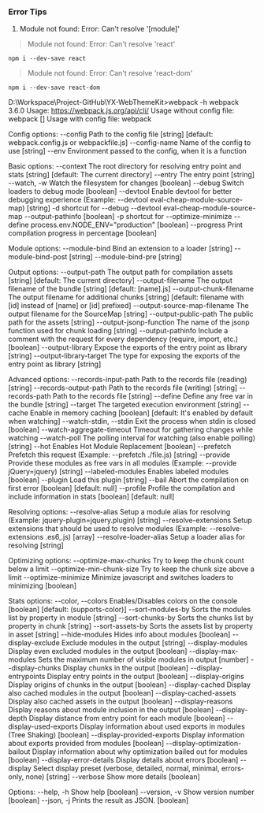 ### Error Tips
1. Module not found: Error: Can't resolve '[module]' 
> Module not found: Error: Can't resolve 'react' 
```
npm i --dev-save react
```

> Module not found: Error: Can't resolve 'react-dom' 
```
npm i --dev-save react-dom
```


D:\Workspace\Project-GitHub\YX-WebThemeKit>webpack -h
webpack 3.6.0
Usage: https://webpack.js.org/api/cli/
Usage without config file: webpack <entry> [<entry>] <output>
Usage with config file: webpack

Config options:
  --config       Path to the config file
                         [string] [default: webpack.config.js or webpackfile.js]
  --config-name  Name of the config to use                              [string]
  --env          Environment passed to the config, when it is a function

Basic options:
  --context    The root directory for resolving entry point and stats
                                       [string] [default: The current directory]
  --entry      The entry point                                          [string]
  --watch, -w  Watch the filesystem for changes                        [boolean]
  --debug      Switch loaders to debug mode                            [boolean]
  --devtool    Enable devtool for better debugging experience (Example:
               --devtool eval-cheap-module-source-map)                  [string]
  -d           shortcut for --debug --devtool eval-cheap-module-source-map
               --output-pathinfo                                       [boolean]
  -p           shortcut for --optimize-minimize --define
               process.env.NODE_ENV="production"                       [boolean]
  --progress   Print compilation progress in percentage                [boolean]

Module options:
  --module-bind       Bind an extension to a loader                     [string]
  --module-bind-post                                                    [string]
  --module-bind-pre                                                     [string]

Output options:
  --output-path                 The output path for compilation assets
                                       [string] [default: The current directory]
  --output-filename             The output filename of the bundle
                                                   [string] [default: [name].js]
  --output-chunk-filename       The output filename for additional chunks
       [string] [default: filename with [id] instead of [name] or [id] prefixed]
  --output-source-map-filename  The output filename for the SourceMap   [string]
  --output-public-path          The public path for the assets          [string]
  --output-jsonp-function       The name of the jsonp function used for chunk
                                loading                                 [string]
  --output-pathinfo             Include a comment with the request for every
                                dependency (require, import, etc.)     [boolean]
  --output-library              Expose the exports of the entry point as library
                                                                        [string]
  --output-library-target       The type for exposing the exports of the entry
                                point as library                        [string]

Advanced options:
  --records-input-path       Path to the records file (reading)         [string]
  --records-output-path      Path to the records file (writing)         [string]
  --records-path             Path to the records file                   [string]
  --define                   Define any free var in the bundle          [string]
  --target                   The targeted execution environment         [string]
  --cache                    Enable in memory caching
                      [boolean] [default: It's enabled by default when watching]
  --watch-stdin, --stdin     Exit the process when stdin is closed     [boolean]
  --watch-aggregate-timeout  Timeout for gathering changes while watching
  --watch-poll               The polling interval for watching (also enable
                             polling)                                   [string]
  --hot                      Enables Hot Module Replacement            [boolean]
  --prefetch                 Prefetch this request (Example: --prefetch
                             ./file.js)                                 [string]
  --provide                  Provide these modules as free vars in all modules
                             (Example: --provide jQuery=jquery)         [string]
  --labeled-modules          Enables labeled modules                   [boolean]
  --plugin                   Load this plugin                           [string]
  --bail                     Abort the compilation on first error
                                                       [boolean] [default: null]
  --profile                  Profile the compilation and include information in
                             stats                     [boolean] [default: null]

Resolving options:
  --resolve-alias         Setup a module alias for resolving (Example:
                          jquery-plugin=jquery.plugin)                  [string]
  --resolve-extensions    Setup extensions that should be used to resolve
                          modules (Example: --resolve-extensions .es6,.js)
                                                                         [array]
  --resolve-loader-alias  Setup a loader alias for resolving            [string]

Optimizing options:
  --optimize-max-chunks      Try to keep the chunk count below a limit
  --optimize-min-chunk-size  Try to keep the chunk size above a limit
  --optimize-minimize        Minimize javascript and switches loaders to
                             minimizing                                [boolean]

Stats options:
  --color, --colors               Enables/Disables colors on the console
                                           [boolean] [default: (supports-color)]
  --sort-modules-by               Sorts the modules list by property in module
                                                                        [string]
  --sort-chunks-by                Sorts the chunks list by property in chunk
                                                                        [string]
  --sort-assets-by                Sorts the assets list by property in asset
                                                                        [string]
  --hide-modules                  Hides info about modules             [boolean]
  --display-exclude               Exclude modules in the output         [string]
  --display-modules               Display even excluded modules in the output
                                                                       [boolean]
  --display-max-modules           Sets the maximum number of visible modules in
                                  output                                [number]
  --display-chunks                Display chunks in the output         [boolean]
  --display-entrypoints           Display entry points in the output   [boolean]
  --display-origins               Display origins of chunks in the output
                                                                       [boolean]
  --display-cached                Display also cached modules in the output
                                                                       [boolean]
  --display-cached-assets         Display also cached assets in the output
                                                                       [boolean]
  --display-reasons               Display reasons about module inclusion in the
                                  output                               [boolean]
  --display-depth                 Display distance from entry point for each
                                  module                               [boolean]
  --display-used-exports          Display information about used exports in
                                  modules (Tree Shaking)               [boolean]
  --display-provided-exports      Display information about exports provided
                                  from modules                         [boolean]
  --display-optimization-bailout  Display information about why optimization
                                  bailed out for modules               [boolean]
  --display-error-details         Display details about errors         [boolean]
  --display                       Select display preset (verbose, detailed,
                                  normal, minimal, errors-only, none)   [string]
  --verbose                       Show more details                    [boolean]

Options:
  --help, -h     Show help                                             [boolean]
  --version, -v  Show version number                                   [boolean]
  --json, -j     Prints the result as JSON.                            [boolean]

